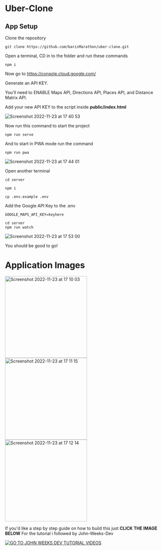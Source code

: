 # Uber-Clone 

## App Setup

Clone the repository
```
git clone https://github.com/barisMarathon/uber-clone.git
```

Open a terminal, CD in to the folder and run these commands
```
npm i

```

Now go to https://console.cloud.google.com/

Generate an API KEY.

You'll need to ENABLE Maps API, Directions API, Places API, and Distance Matrix API.

Add your new API KEY to the script inside **public/index.html**

![Screenshot 2022-11-23 at 17 40 53](https://user-images.githubusercontent.com/108229029/203526600-42f9f3be-6e9d-4fcc-aff0-5d6c6c7e8d87.png)

Now run this command to start the project 
```
npm run serve
```

And to start in PWA mode run the command
```
npm run pwa
```
![Screenshot 2022-11-23 at 17 44 01](https://user-images.githubusercontent.com/108229029/203527683-4b43f88e-07d8-4e2a-bfad-9a785afed02f.png)

Open another terminal
```
cd server

npm i

cp .env.example .env
```

Add the Google API Key to the .env

```
GOOGLE_MAPS_API_KEY=keyhere

cd server
npm run watch
```

![Screenshot 2022-11-23 at 17 53 00](https://user-images.githubusercontent.com/108229029/203529049-d7790bc7-0d0e-4b20-80d5-9cea46017c57.png)

You should be good to go!

# Application Images

<p float="left">
  <img width="270" alt="Screenshot 2022-11-23 at 17 10 03" src="https://user-images.githubusercontent.com/108229029/203521356-c0f3956f-2b71-4e53-998a-65d10ffd6f29.png">
  <img width="270" alt="Screenshot 2022-11-23 at 17 11 15" src="https://user-images.githubusercontent.com/108229029/203521447-f9ad69eb-67c1-4bc5-89c2-378d7a2dd27f.png">
  <img width="270" alt="Screenshot 2022-11-23 at 17 12 14" src="https://user-images.githubusercontent.com/108229029/203521544-3b982e89-ad62-4e63-a376-5f614acbb588.png">
</p>




If you'd like a step by step guide on how to build this just **CLICK THE IMAGE BELOW** For the tutorial i followed by John-Weeks-Dev

[![GO TO JOHN WEEKS DEV TUTORIAL VIDEOS](https://user-images.githubusercontent.com/108229029/203519788-671b6891-e2fb-4a68-8418-2d359df54acc.jpeg)](https://www.youtube.com/watch?v=zXpr8zaK2eA)
